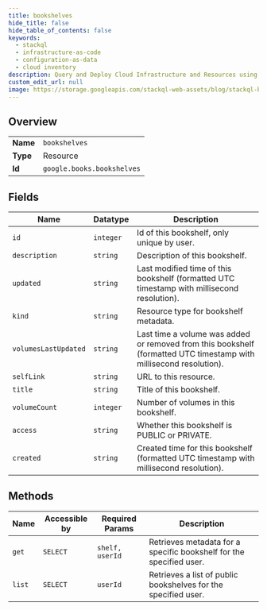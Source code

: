 ```yaml
---
title: bookshelves
hide_title: false
hide_table_of_contents: false
keywords:
  - stackql
  - infrastructure-as-code
  - configuration-as-data
  - cloud inventory
description: Query and Deploy Cloud Infrastructure and Resources using SQL
custom_edit_url: null
image: https://storage.googleapis.com/stackql-web-assets/blog/stackql-blog-post-featured-image.png
---
```

  
    

## Overview
<table><tbody>
<tr><td><b>Name</b></td><td><code>bookshelves</code></td></tr>
<tr><td><b>Type</b></td><td>Resource</td></tr>
<tr><td><b>Id</b></td><td><code>google.books.bookshelves</code></td></tr>
</tbody></table>

## Fields
| Name | Datatype | Description |
| ---- | -------- | ----------- |
| `id` | `integer` | Id of this bookshelf, only unique by user. |
| `description` | `string` | Description of this bookshelf. |
| `updated` | `string` | Last modified time of this bookshelf (formatted UTC timestamp with millisecond resolution). |
| `kind` | `string` | Resource type for bookshelf metadata. |
| `volumesLastUpdated` | `string` | Last time a volume was added or removed from this bookshelf (formatted UTC timestamp with millisecond resolution). |
| `selfLink` | `string` | URL to this resource. |
| `title` | `string` | Title of this bookshelf. |
| `volumeCount` | `integer` | Number of volumes in this bookshelf. |
| `access` | `string` | Whether this bookshelf is PUBLIC or PRIVATE. |
| `created` | `string` | Created time for this bookshelf (formatted UTC timestamp with millisecond resolution). |
## Methods
| Name | Accessible by | Required Params | Description |
| ---- | ------------- | --------------- | ----------- |
| `get` | `SELECT` | `shelf, userId` | Retrieves metadata for a specific bookshelf for the specified user. |
| `list` | `SELECT` | `userId` | Retrieves a list of public bookshelves for the specified user. |
